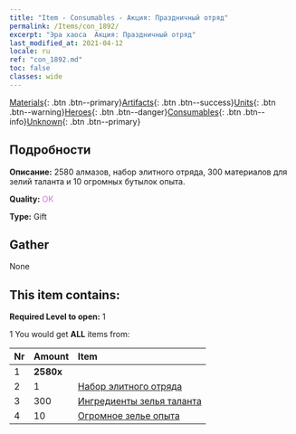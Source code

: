 ```yaml
---
title: "Item - Consumables - Акция: Праздничный отряд"
permalink: /Items/con_1892/
excerpt: "Эра хаоса  Акция: Праздничный отряд"
last_modified_at: 2021-04-12
locale: ru
ref: "con_1892.md"
toc: false
classes: wide
---
```

 [Materials](/ru/Items/){: .btn .btn--primary}[Artifacts](/ru/Items/Artifacts/){: .btn .btn--success}[Units](/ru/Items/Units/){: .btn .btn--warning}[Heroes](/ru/Items/Heroes/){: .btn .btn--danger}[Consumables](/ru/Items/Consumables/){: .btn .btn--info}[Unknown](/ru/Items/Unknown/){: .btn .btn--primary}

## Подробности
 **Описание:** 2580 алмазов, набор элитного отряда, 300 материалов для зелий таланта и 10 огромных бутылок опыта.

 **Quality:** <span style="color: #DA70D6">OK</span>

 **Type:** Gift

## Gather

  None

## This item contains:

 **Required Level to open:** 1

 1 You would get **ALL** items  from:

  | Nr | Amount |     Item    |
  |:---|:-------|:------------|
  | 1 |  **2580x** | <i class="fas fa-gem"/> |  | 
  | 2 | 1 | [Набор элитного отряда](/ru/Items/con_1882/) | 
  | 3 | 300 | [Ингредиенты зелья таланта](/ru/Items/con_1120/) | 
  | 4 | 10 | [Огромное зелье опыта](/ru/Items/con_703/) | 
